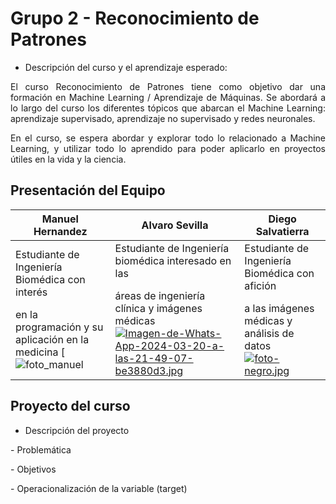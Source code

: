 # Grupo 2 - Reconocimiento de Patrones
- Descripción del curso y el aprendizaje esperado:
<p align=justify>El curso Reconocimiento de Patrones tiene como objetivo dar una formación en Machine Learning / Aprendizaje de Máquinas. Se abordará a lo largo del curso los diferentes tópicos que abarcan el Machine Learning: aprendizaje supervisado, aprendizaje no supervisado y redes neuronales.</p>
<p align=justify>En el curso, se espera abordar y explorar todo lo relacionado a Machine Learning, y utilizar todo lo aprendido para poder aplicarlo en proyectos útiles en la vida y la ciencia.</p>

## Presentación del Equipo

<div align="center">

| Manuel Hernandez | Alvaro Sevilla | Diego Salvatierra |
|-----------------------|----------------|------------------|
|Estudiante de Ingeniería Biomédica con interés </p>en la programación y su aplicación en la medicina [![foto_manuel](https://github.com/alvarosevilla2/grupo02_RPatrones_2024_I/assets/128628754/d45098c6-313d-470c-92c5-a71a55f570bc)|Estudiante de Ingeniería biomédica interesado en las</p> áreas de ingeniería clínica y imágenes médicas [![Imagen-de-Whats-App-2024-03-20-a-las-21-49-07-be3880d3.jpg](https://i.postimg.cc/BbsQXPD6/Imagen-de-Whats-App-2024-03-20-a-las-21-49-07-be3880d3.jpg)](https://postimg.cc/TL7XswtM)| Estudiante de Ingeniería Biomédica con afición</p> a las imágenes médicas y análisis de datos [![foto-negro.jpg](https://i.postimg.cc/ZKvmLRq5/foto-negro.jpg)](https://postimg.cc/1fSbmy6k)

</div>

## Proyecto del curso
- Descripción del proyecto
<p align=justify> </p>
- Problemática
<p align=justify> </p>
- Objetivos
<p align=justify> </p>
- Operacionalización de la variable (target)
<p align=justify> </p>
